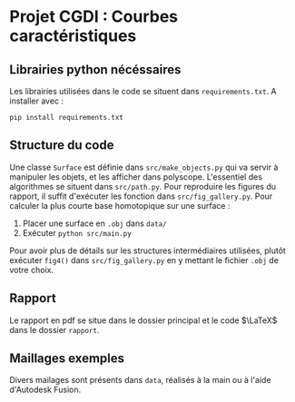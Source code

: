 # Projet CGDI : Courbes caractéristiques

## Librairies python nécéssaires

Les librairies utilisées dans le code se situent dans `requirements.txt`. A installer avec :

```pip install requirements.txt```

## Structure du code

Une classe `Surface` est définie dans `src/make_objects.py` qui va servir à manipuler les objets, et les afficher dans polyscope.
L'essentiel des algorithmes se situent dans `src/path.py`.
Pour reproduire les figures du rapport, il suffit d'exécuter les fonction dans `src/fig_gallery.py`.
Pour calculer la plus courte base homotopique sur une surface :

1. Placer une surface en `.obj` dans `data/`
2. Exécuter `python src/main.py`

Pour avoir plus de détails sur les structures intermédiaires utilisées, plutôt exécuter `fig4()` dans `src/fig_gallery.py` en y mettant le fichier `.obj` de votre choix.

## Rapport

Le rapport en pdf se situe dans le dossier principal et le code $\LaTeX$ dans le dossier `rapport`.

## Maillages exemples

Divers mailages sont présents dans `data`, réalisés à la main ou à l'aide d'Autodesk Fusion.

